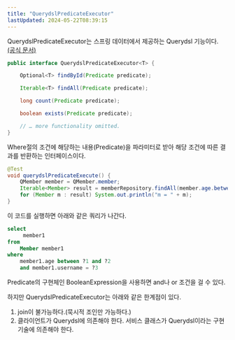 ```yaml
---
title: "QuerydslPredicateExecutor"
lastUpdated: 2024-05-22T08:39:15
---
```


QuerydslPredicateExecutor는 스프링 데이터에서 제공하는 Querydsl 기능이다. <a href="https://docs.spring.io/spring-data/commons/docs/current/reference/html/#core.extensions.querydsl">(공식 문서)</a>

```java
public interface QuerydslPredicateExecutor<T> {

    Optional<T> findById(Predicate predicate);

    Iterable<T> findAll(Predicate predicate); 

    long count(Predicate predicate);

    boolean exists(Predicate predicate);

    // … more functionality omitted.
}
```

Where절의 조건에 해당하는 내용(Predicate)을 파라미터로 받아 해당 조건에 따른 결과를 반환하는 인터페이스이다.

```java
@Test
void querydslPredicateExecute() {
    QMember member = QMember.member;
    Iterable<Member> result = memberRepository.findAll(member.age.between(10, 40).and(member.username.eq("member1")));
    for (Member m : result) System.out.println("m = " + m);
}
```

이 코드를 실행하면 아래와 같은 쿼리가 나간다.

```sql
select
     member1 
from
    Member member1 
where
    member1.age between ?1 and ?2 
    and member1.username = ?3
```

Predicate의 구현체인 BooleanExpression을 사용하면 and나 or 조건을 걸 수 있다.

하지만 QuerydslPredicateExecutor는 아래와 같은 한계점이 있다.

1. join이 불가능하다.(묵시적 조인만 가능하다.)
2. 클라이언트가 Querydsl에 의존해야 한다. 서비스 클래스가 Querydsl이라는 구현 기술에 의존해야 한다.